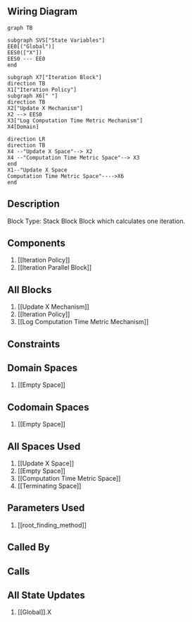 ## Wiring Diagram

```mermaid
graph TB

subgraph SVS["State Variables"]
EE0[("Global")]
EES0(["X"])
EES0 --- EE0
end

subgraph X7["Iteration Block"]
direction TB
X1["Iteration Policy"]
subgraph X6[" "]
direction TB
X2["Update X Mechanism"]
X2 --> EES0
X3["Log Computation Time Metric Mechanism"]
X4[Domain]

direction LR
direction TB
X4 --"Update X Space"--> X2
X4 --"Computation Time Metric Space"--> X3
end
X1--"Update X Space
Computation Time Metric Space"---->X6
end
```

## Description

Block Type: Stack Block
Block which calculates one iteration.
## Components
1. [[Iteration Policy]]
2. [[Iteration Parallel Block]]

## All Blocks
1. [[Update X Mechanism]]
2. [[Iteration Policy]]
3. [[Log Computation Time Metric Mechanism]]

## Constraints

## Domain Spaces
1. [[Empty Space]]

## Codomain Spaces
1. [[Empty Space]]

## All Spaces Used
1. [[Update X Space]]
2. [[Empty Space]]
3. [[Computation Time Metric Space]]
4. [[Terminating Space]]

## Parameters Used
1. [[root_finding_method]]

## Called By

## Calls

## All State Updates
1. [[Global]].X

